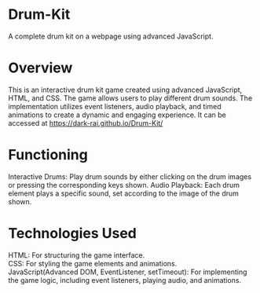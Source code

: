 # Drum-Kit
A complete drum kit on a webpage using advanced JavaScript.<br>

# Overview
This is an interactive drum kit game created using advanced JavaScript, HTML, and CSS. The game allows users to play different drum sounds. The implementation utilizes event listeners, audio playback, and timed animations to create a dynamic and engaging experience.<be>
It can be accessed at https://dark-rai.github.io/Drum-Kit/

# Functioning
Interactive Drums: Play drum sounds by either clicking on the drum images or pressing the corresponding keys shown.
Audio Playback: Each drum element plays a specific sound, set according to the image of the drum shown.

# Technologies Used
HTML: For structuring the game interface.<br>
CSS: For styling the game elements and animations.<br>
JavaScript(Advanced DOM, EventListener, setTimeout): For implementing the game logic, including event listeners, playing audio, and animations.
